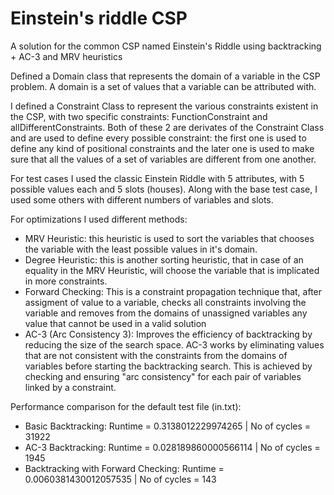 # Einstein's riddle CSP
A solution for the common CSP named Einstein's Riddle using backtracking + AC-3 and MRV heuristics

Defined a Domain class that represents the domain of a variable in the CSP problem. A domain is a set of values that a variable can be attributed with.

I defined a Constraint Class to represent the various constraints existent in the CSP, with two specific constraints: FunctionConstraint and allDifferentConstraints. Both of these 2 are derivates of the Constraint Class and are used to define every possible constraint: the first one is used to define any kind of positional constraints and the later one is used to make sure that all the values of a set of variables are different from one another.

For test cases I used the classic Einstein Riddle with 5 attributes, with 5 possible values each and 5 slots (houses). Along with the base test case, I used some others with different numbers of variables and slots.

For optimizations I used different methods:
  * MRV Heuristic: this heuristic is used to sort the variables that chooses the variable with the least possible values in it's domain.
  * Degree Heuristic: this is another sorting heuristic, that in case of an equality in the MRV Heuristic, will choose the variable that is implicated in more constraints.
  * Forward Checking: This is a constraint propagation technique that, after assigment of value to a variable, checks all constraints involving the variable and removes from the domains of unassigned variables any value that cannot be used in a valid solution
  * AC-3 (Arc Consistency 3): Improves the efficiency of backtracking by reducing the size of the search space. AC-3 works by eliminating values that are not consistent with the constraints from the domains of variables before starting the backtracking search. This is achieved by checking and ensuring "arc consistency" for each pair of variables linked by a constraint.

Performance comparison for the default test file (in.txt):

* Basic Backtracking: Runtime = 0.3138012229974265 | No of cycles = 31922
* AC-3 Backtracking: Runtime = 0.028189860000566114 | No of cycles = 1945
* Backtracking with Forward Checking: Runtime = 0.0060381430012057535 | No of cycles = 143



